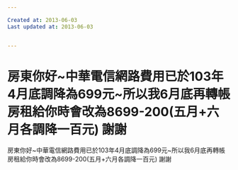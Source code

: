 ```yaml
---

Created at: 2013-06-03
Last updated at: 2013-06-03


---
```


# 房東你好~中華電信網路費用已於103年4月底調降為699元~所以我6月底再轉帳房租給你時會改為8699-200(五月+六月各調降一百元) 謝謝


房東你好~中華電信網路費用已於103年4月底調降為699元~所以我6月底再轉帳房租給你時會改為8699-200(五月+六月各調降一百元) 謝謝

